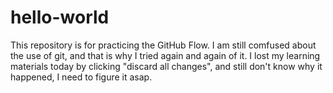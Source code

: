 # hello-world
This repository is for practicing the GitHub Flow.
I am still comfused about the use of git, and that is why I tried again and again of it. I lost my learning materials today by clicking "discard all changes", and still don't know why it happened, I need to figure it asap.
